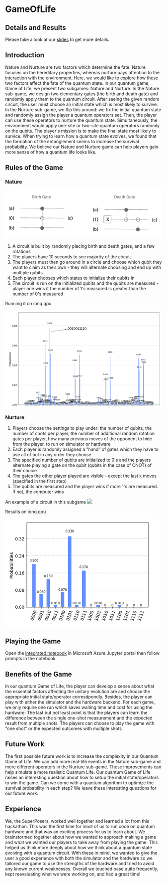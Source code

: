 # GameOfLife

## Details and Results
Please take a look at our [slides](https://docs.google.com/presentation/d/1-FK0ITolNHTMyhXZYhNQD4zUGYBGhnhmuKOcbeG19Rw/edit?usp=sharing) to get more details.

## Introduction
Nature and Nurture are two factors which determine the fate. Nature focuses on the hereditary properties, whereas nurture pays attention to the interaction with the environment. Here, we would like to explore how these two factors affect the fate of the quantum state. In our quantum game, Game of Life, we present two subgames: Nature and Nurture. In the Nature sub-game, we design two elementary gates (the birth and death gate) and randomly apply them to the quantum circuit. After seeing the given random circuit, the user must choose an initial state which is most likely to survive. In the Nurture sub-game, we flip this around: we fix the initial quantum state and randomly assign the player a quantum operators set. Then, the player can use these operators to nurture the quantum state. Simultaneously, the environment would apply one-site or two-site quantum operators randomly on the qubits. The player's mission is to make the final state most likely to survice. When trying to learn how a quantum state evolves, we found that the formation of the entanglement seems to increase the survival probability. We believe our Nature and Nurture game can help players gain more sense of how a quantum life looks like. 


## Rules of the Game
### Nature

<img src="images/gates.png">

1. A circuit is built by randomly placing birth and death gates, and a few rotations 
2. The players have 10 seconds to see majority of the circuit
3. The players must then go around in a circle and choose which qubit they want to claim as their own - they will alternate choosing and end up with multiple qubits
4. Each player chooses which states to initialize their qubits in
5. The circuit is run on the initialized qubits and the qubits are measured - player one wins if the number of 1's measured is greater than the number of 0's measured

Running it on ionq.qpu 

<img src="images/nature_results.png">

### Nurture
1. Players choose the settings to play under: the number of qubits, the number of cnots per player, the number of additional random rotation gates per player, how many previous moves of the opponent to hide from the player, to run on simulator or hardware
2. Each player is randomly assigned a "hand" of gates which they have to use all of but in any order they choose
3. The specified number of qubits are initialized to 0's and the players alternate playing a gate on the qubit (qubits in the case of CNOT) of their choice
4. The gates the other player played are visible - except the last k moves (specified in the first step)
5. The qubits are measured and the player wins if more 1's are measured. If not, the computer wins

An example of a circuit in this subgame
<img src="images/nurture_circuit.jpg">

Results on ionq.qpu

<img src="images/nurture_results.png">

## Playing the Game
Open the [integrated notebook](https://github.com/VAddala9/GameOfLife/blob/main/IntegratedGameOfLife.ipynb) in Microsoft Azure Jupyter portal then follow prompts in the notebook.

## Benefits of the Game
In our quantum Game of Life, the player can develop a sense about what the essential factors affecting the unitary evolution are and choose the appropriate initial state/operator corresdpondly. Besides, the player can play with either the simulator and the hardware backend. For each game, we only require one run which saves waiting time and cost for using the hardware. The last but not least point is that the players can learn the difference between the single one-shot measurement and the expected result from multiple shots. The players can choose to play the game with "one shot" or the expected outcomes with multiple shots

## Future Work
The first possible future work is to increase the complexity in our Quantum Game of Life. We can add more real-life events in the Nature sub-game and more different operators in the Nurture sub-game. These improvements can help simulate a more realistic Quantum Life. Our quantum Game of Life raises an interesting question about how to setup the initial state/operators to win the game. Can we come with a quantum algorithm to optimize the survival probability in each step? We leave these interesting questions for our future work.

## Experience
We, the SuperPosers, worked well together and learned a lot from this hackathon. This was the first time for most of us to run code on quantum hardware and that was an exciting process for us to learn about. We brainstormed together about how we wanted to approach making a game and what we wanted our players to take away from playing the game. This helped us think more deeply about how we think about a quantum state evolving with a quantum circuit. With these in mind, we wanted to give the user a good experience with both the simulator and the hardware so we tailored our game to use the strengths of the hardware and tried to avoid any known current weaknesses. Overall we touched base quite frequently, kept reevaluating what we were working on, and had a great time!
